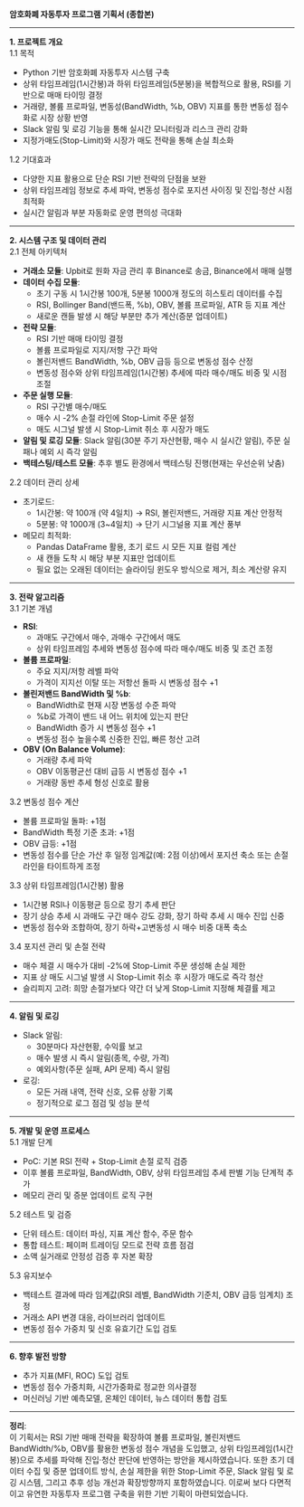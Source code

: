 **암호화폐 자동투자 프로그램 기획서 (종합본)**  

--------------------------------------------

**1. 프로젝트 개요**  
1.1 목적  
- Python 기반 암호화폐 자동투자 시스템 구축  
- 상위 타임프레임(1시간봉)과 하위 타임프레임(5분봉)을 복합적으로 활용, RSI를 기반으로 매매 타이밍 결정  
- 거래량, 볼륨 프로파일, 변동성(BandWidth, %b, OBV) 지표를 통한 변동성 점수화로 시장 상황 반영  
- Slack 알림 및 로깅 기능을 통해 실시간 모니터링과 리스크 관리 강화  
- 지정가매도(Stop-Limit)와 시장가 매도 전략을 통해 손실 최소화

1.2 기대효과  
- 다양한 지표 활용으로 단순 RSI 기반 전략의 단점을 보완  
- 상위 타임프레임 정보로 추세 파악, 변동성 점수로 포지션 사이징 및 진입·청산 시점 최적화  
- 실시간 알림과 부분 자동화로 운영 편의성 극대화

--------------------------------------------

**2. 시스템 구조 및 데이터 관리**  
2.1 전체 아키텍처  
- **거래소 모듈**: Upbit로 원화 자금 관리 후 Binance로 송금, Binance에서 매매 실행  
- **데이터 수집 모듈**:  
  - 초기 구동 시 1시간봉 100개, 5분봉 1000개 정도의 히스토리 데이터를 수집  
  - RSI, Bollinger Band(밴드폭, %b), OBV, 볼륨 프로파일, ATR 등 지표 계산  
  - 새로운 캔들 발생 시 해당 부분만 추가 계산(증분 업데이트)  
- **전략 모듈**:  
  - RSI 기반 매매 타이밍 결정  
  - 볼륨 프로파일로 지지/저항 구간 파악  
  - 볼린저밴드 BandWidth, %b, OBV 급등 등으로 변동성 점수 산정  
  - 변동성 점수와 상위 타임프레임(1시간봉) 추세에 따라 매수/매도 비중 및 시점 조절  
- **주문 실행 모듈**:  
  - RSI 구간별 매수/매도  
  - 매수 시 -2% 손절 라인에 Stop-Limit 주문 설정  
  - 매도 시그널 발생 시 Stop-Limit 취소 후 시장가 매도  
- **알림 및 로깅 모듈**: Slack 알림(30분 주기 자산현황, 매수 시 실시간 알림), 주문 실패나 예외 시 즉각 알림  
- **백테스팅/테스트 모듈**: 추후 별도 환경에서 백테스팅 진행(현재는 우선순위 낮춤)

2.2 데이터 관리 상세  
- 초기로드:  
  - 1시간봉: 약 100개 (약 4일치) → RSI, 볼린저밴드, 거래량 지표 계산 안정적  
  - 5분봉: 약 1000개 (3~4일치) → 단기 시그널용 지표 계산 풍부  
- 메모리 최적화:  
  - Pandas DataFrame 활용, 초기 로드 시 모든 지표 컬럼 계산  
  - 새 캔들 도착 시 해당 부분 지표만 업데이트  
  - 필요 없는 오래된 데이터는 슬라이딩 윈도우 방식으로 제거, 최소 계산량 유지

--------------------------------------------

**3. 전략 알고리즘**  
3.1 기본 개념  
- **RSI**:  
  - 과매도 구간에서 매수, 과매수 구간에서 매도  
  - 상위 타임프레임 추세와 변동성 점수에 따라 매수/매도 비중 및 조건 조정  
- **볼륨 프로파일**:  
  - 주요 지지/저항 레벨 파악  
  - 가격이 지지선 이탈 또는 저항선 돌파 시 변동성 점수 +1  
- **볼린저밴드 BandWidth 및 %b**:  
  - BandWidth로 현재 시장 변동성 수준 파악  
  - %b로 가격이 밴드 내 어느 위치에 있는지 판단  
  - BandWidth 증가 시 변동성 점수 +1  
  - 변동성 점수 높을수록 신중한 진입, 빠른 청산 고려  
- **OBV (On Balance Volume)**:  
  - 거래량 추세 파악  
  - OBV 이동평균선 대비 급등 시 변동성 점수 +1  
  - 거래량 동반 추세 형성 신호로 활용

3.2 변동성 점수 계산  
- 볼륨 프로파일 돌파: +1점  
- BandWidth 특정 기준 초과: +1점  
- OBV 급등: +1점  
- 변동성 점수를 단순 가산 후 일정 임계값(예: 2점 이상)에서 포지션 축소 또는 손절 라인을 타이트하게 조정

3.3 상위 타임프레임(1시간봉) 활용  
- 1시간봉 RSI나 이동평균 등으로 장기 추세 판단  
- 장기 상승 추세 시 과매도 구간 매수 강도 강화, 장기 하락 추세 시 매수 진입 신중  
- 변동성 점수와 조합하여, 장기 하락+고변동성 시 매수 비중 대폭 축소

3.4 포지션 관리 및 손절 전략  
- 매수 체결 시 매수가 대비 -2%에 Stop-Limit 주문 생성해 손실 제한  
- 지표 상 매도 시그널 발생 시 Stop-Limit 취소 후 시장가 매도로 즉각 청산  
- 슬리피지 고려: 희망 손절가보다 약간 더 낮게 Stop-Limit 지정해 체결률 제고

--------------------------------------------

**4. 알림 및 로깅**  
- Slack 알림:  
  - 30분마다 자산현황, 수익률 보고  
  - 매수 발생 시 즉시 알림(종목, 수량, 가격)  
  - 예외사항(주문 실패, API 문제) 즉시 알림  
- 로깅:  
  - 모든 거래 내역, 전략 신호, 오류 상황 기록  
  - 정기적으로 로그 점검 및 성능 분석

--------------------------------------------

**5. 개발 및 운영 프로세스**  
5.1 개발 단계  
- PoC: 기본 RSI 전략 + Stop-Limit 손절 로직 검증  
- 이후 볼륨 프로파일, BandWidth, OBV, 상위 타임프레임 추세 판별 기능 단계적 추가  
- 메모리 관리 및 증분 업데이트 로직 구현

5.2 테스트 및 검증  
- 단위 테스트: 데이터 파싱, 지표 계산 함수, 주문 함수  
- 통합 테스트: 페이퍼 트레이딩 모드로 전략 흐름 점검  
- 소액 실거래로 안정성 검증 후 자본 확장

5.3 유지보수  
- 백테스트 결과에 따라 임계값(RSI 레벨, BandWidth 기준치, OBV 급등 임계치) 조정  
- 거래소 API 변경 대응, 라이브러리 업데이트  
- 변동성 점수 가중치 및 신호 유효기간 도입 검토

--------------------------------------------

**6. 향후 발전 방향**  
- 추가 지표(MFI, ROC) 도입 검토  
- 변동성 점수 가중치화, 시간가중화로 정교한 의사결정  
- 머신러닝 기반 예측모델, 온체인 데이터, 뉴스 데이터 통합 검토

--------------------------------------------

**정리**:  
이 기획서는 RSI 기반 매매 전략을 확장하여 볼륨 프로파일, 볼린저밴드 BandWidth/%b, OBV를 활용한 변동성 점수 개념을 도입했고, 상위 타임프레임(1시간봉)으로 추세를 파악해 진입·청산 판단에 반영하는 방안을 제시하였습니다. 또한 초기 데이터 수집 및 증분 업데이트 방식, 손실 제한을 위한 Stop-Limit 주문, Slack 알림 및 로깅 시스템, 그리고 추후 성능 개선과 확장방향까지 포함하였습니다. 이로써 보다 다면적이고 유연한 자동투자 프로그램 구축을 위한 기반 기획이 마련되었습니다.